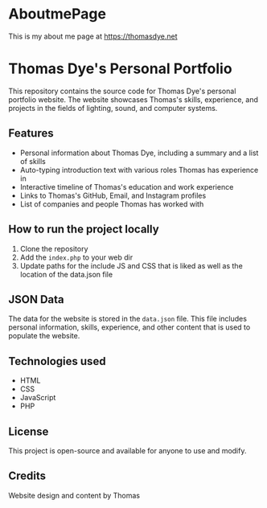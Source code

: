 # AboutmePage
This is my about me page at https://thomasdye.net
# Thomas Dye's Personal Portfolio

This repository contains the source code for Thomas Dye's personal portfolio website. The website showcases Thomas's skills, experience, and projects in the fields of lighting, sound, and computer systems.

## Features

- Personal information about Thomas Dye, including a summary and a list of skills
- Auto-typing introduction text with various roles Thomas has experience in
- Interactive timeline of Thomas's education and work experience
- Links to Thomas's GitHub, Email, and Instagram profiles
- List of companies and people Thomas has worked with

## How to run the project locally

1. Clone the repository
2. Add the `index.php` to your web dir
3. Update paths for the include JS and CSS that is liked as well as the location of the data.json file

## JSON Data

The data for the website is stored in the `data.json` file. This file includes personal information, skills, experience, and other content that is used to populate the website.

## Technologies used

- HTML
- CSS
- JavaScript
- PHP

## License

This project is open-source and available for anyone to use and modify.

## Credits

Website design and content by Thomas
